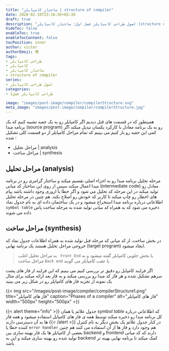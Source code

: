 ```yaml
---
title: "ساختار کامپایلر | structure of compiler"
date: 2020-02-16T23:16:55+03:30
draft: true
description: "اصول طراحی کامپایلر فصل اول: ساختار کامپایلر (structure of compiler)"
hideToc: false
enableToc: true
enableTocContent: false
tocPosition: inner
author: victor
authorEmoji: 😎
tags: 
- طراحی کامپایلر
- کامپایلر
- ساختار کامپایلر
- structure of compiler
series:
- اصول طراحی کامپایلر
categories:
- طراحی کامپایلر فصل1

image: "images/post-image/compiler/compilerStructure.svg"
meta_image: "images/post-image/compiler/compilerStructure.jpg"
---
```

همینطور که در قسمت های قبل دیدیم اگر کامپایلر رو به یک جعبه تشبیه کنیم که یک برنامه مبدا (source program) رو به یک برنامه معادل با کارکرد یکسان تبدیل میکند اگر کمی این جعبه رو باز کنیم می بینیم که تمام مراحل کامپایلر از دو قسمت کلی تشکیل شده :
* مراحل تحلیل | analysis
* مراحل ساخت |  synthesis
## مراحل تحلیل (analysis)
مرحله تحلیل برنامه مبدا رو به اجزاء اصلی تقسیم میکند و ساختار گرامری رو در برنامه مبدا اعمال میکند سپس از روی این ساختار کد میانی (intermediate code) معادل رو تولید میکند در این مرحله کد تحلیل می شود و اگر خطا یا اروری وجود داشته باشد پیام های اخطار رو چاپ میکند تا کاربر کد خودش رو اصلاح بکند.
هم چنین در مرحله تحلیل اطلاعاتی درباره برنامه مبدا استخراج میشود و در یک ساختمان داده ای به نام جدول نماد `symbol table` ذخیره می شود که به همراه *کد میانی* تولید شده به مرحله ساخت پاس داده می شوند
## مراحل ساخت (synthesis)
در بخش ساخت، از کد میانی که مرحله قبل تولید شده به همراه اطلاعات جدول نماد که خروجی مراحل تحلیل هستند یک برنامه نهایی (target program) ایجاد میشود.
> به مراحل تحلیل اغلب ` Front End` یا بخش جلویی کامپایلر گفته میشود 
و به مراحل ساخت `Back end` یا عقب کامپایلر می گویند

اگر فرایند کامپایل رو دقیق تر بررسی کنیم می بینیم که این فرایند از فاز های پشت سرهم تشکیل شده و هر فاز کد مبدا رو بررسی میکند و به فاز بعد ارائه میکند برای مثال یک نمونه از تجزیه فاز های کامپایلر رو در شکل زیر می بینید

{{< img src="/images/post-image/compiler/compilerStructure1.png" title="فاز های کامپایلر" caption="Phases of a compiler" alt="فاز های کامپایلر" width="500px" height="500px" >}}

{{< alert theme="info" >}}
جدول علائم یا همان  *symbol table* که اطلاعاتی درباره کل برنامه مبدا رو ذخیره میکند توسط همه ی فاز های کامپایل استفاده میشود و همه فاز ها به آن دسترسی دارند
{{< /alert >}}
در کنار جدول علائم یک بخش دیگر به نام کنترل کننده خطا یا  `error handler` هم وجود دارد و فاز ها از آن استفاده می کنند
هم چنین بعضی از کامپایلر ها یک فاز بهینه سازی بین backend و frontend دارند که کد میانی تولید شده رو بهینه سازی میکند و این به backend کمک میکند تا برنامه نهایی بهینه تر باشد
